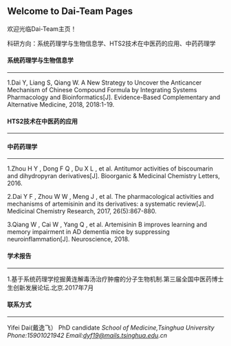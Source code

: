 ## Welcome to Dai-Team Pages

欢迎光临Dai-Team主页！

科研方向：系统药理学与生物信息学、HTS2技术在中医药的应用、中药药理学

#### 系统药理学与生物信息学
-------------
1.Dai Y, Liang S, Qiang W. A New Strategy to Uncover the Anticancer Mechanism of Chinese Compound Formula by Integrating Systems Pharmacology and Bioinformatics[J]. Evidence-Based Complementary and Alternative Medicine, 2018, 2018:1-19.


#### HTS2技术在中医药的应用
-------------------




#### 中药药理学
----------------------
1.Zhou H Y , Dong F Q , Du X L , et al. Antitumor activities of biscoumarin and dihydropyran derivatives[J]. Bioorganic & Medicinal Chemistry Letters, 2016.

2.Dai Y F , Zhou W W , Meng J , et al. The pharmacological activities and mechanisms of artemisinin and its derivatives: a systematic review[J]. Medicinal Chemistry Research, 2017, 26(5):867-880.

3.Qiang W , Cai W , Yang Q , et al. Artemisinin B improves learning and memory impairment in AD dementia mice by suppressing neuroinflammation[J]. Neuroscience, 2018.


#### 学术报告
-----------------
1.基于系统药理学挖掘黄连解毒汤治疗肿瘤的分子生物机制.第三届全国中医药博士生创新发展论坛.北京.2017年7月

#### 联系方式
-----------
Yifei Dai(戴逸飞）
PhD candidate
_School of Medicine,Tsinghua University_
_Phone:15901021942_
_Email:dyf19@mails.tsinghua.edu.cn_
